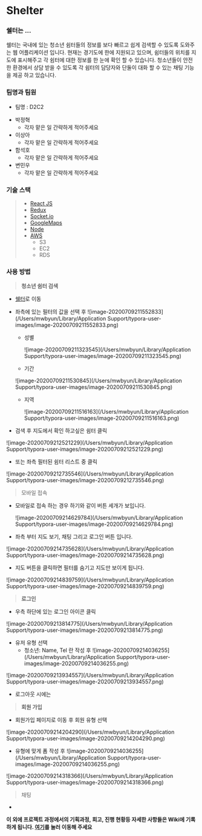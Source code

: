 # Shelter 

### 쉘터는 ...

쉘터는 국내에 있는 청소년 쉼터들의 정보를 보다 빠르고 쉽게 검색할 수 있도록 도와주는 웹 어플리케이션 입니다.
현재는 경기도에 한에 지원되고 있으며, 쉼터들의 위치를 지도에 표시해주고 각 쉼터에 대한 정보를 한 눈에 확인 할 수 있습니다.
청소년들이 안전한 환경에서 상담 받을 수 있도록 각 쉼터의 담당자와 단둘이 대화 할 수 있는 채팅 기능을 제공 하고 있습니다.



### 팀명과 팀원

* 팀명 : D2C2

- 박정혁 
  - 각자 맡은 일 간략하게 적어주세요
- 이상아
  - 각자 맡은 일 간략하게 적어주세요
- 함석호
  - 각자 맡은 일 간략하게 적어주세요
- 변민우
  - 각자 맡은 일 간략하게 적어주세요



### 기술 스택

> - [React JS](http://reactjs.org/)
> - [Redux](https://redux.js.org/)
> - [Socket.io](https://socket.io/)
> - [GoogleMaps](https://developers.google.com/maps/documentation?hl=ko)
> - [Node](https://nodejs.org/en/)
> - [AWS](https://aws.amazon.com/ko/)
>   - S3
>   - EC2
>   - RDS



### 사용 방법

> **청소년 쉼터 검색**

* [쉘터](http://first-project-shelter.s3-website.ap-northeast-2.amazonaws.com/)로 이동

* 좌측에 있는 필터의 값을 선택 후  ![image-20200709211552833](/Users/mwbyun/Library/Application Support/typora-user-images/image-20200709211552833.png)

  * 성별

    ![image-20200709211323545](/Users/mwbyun/Library/Application Support/typora-user-images/image-20200709211323545.png)

  * 기간

  ![image-20200709211530845](/Users/mwbyun/Library/Application Support/typora-user-images/image-20200709211530845.png)

  * 지역

    ![image-20200709211516163](/Users/mwbyun/Library/Application Support/typora-user-images/image-20200709211516163.png)

* 검색 후 지도에서 확인 하고싶은 쉼터 클릭

![image-20200709212521229](/Users/mwbyun/Library/Application Support/typora-user-images/image-20200709212521229.png)

* 또는 좌측 필터된 쉼터 리스트 중 클릭

![image-20200709212735546](/Users/mwbyun/Library/Application Support/typora-user-images/image-20200709212735546.png)

> 모바일 접속

* 모바일로 접속 하는 경우 하기와 같이 버튼 세개가 보입니다.

  ![image-20200709214629784](/Users/mwbyun/Library/Application Support/typora-user-images/image-20200709214629784.png)

* 좌측 부터 지도 보기, 채팅 그리고 로그인 버튼 입니다.

![image-20200709214735628](/Users/mwbyun/Library/Application Support/typora-user-images/image-20200709214735628.png)

* 지도 버튼을 클릭하면 필터를 숨기고 지도만 보이게 됩니다.

![image-20200709214839759](/Users/mwbyun/Library/Application Support/typora-user-images/image-20200709214839759.png)

> **로그인**

* 우측 하단에 있는 로그인 아이콘 클릭

![image-20200709213814775](/Users/mwbyun/Library/Application Support/typora-user-images/image-20200709213814775.png)

* 유저 유형 선택
  * 청소년: Name, Tel 란 작성 후  ![image-20200709214036255](/Users/mwbyun/Library/Application Support/typora-user-images/image-20200709214036255.png)

![image-20200709213934557](/Users/mwbyun/Library/Application Support/typora-user-images/image-20200709213934557.png)

* 로그아웃 시에는 

> **회원 가입**

* 회원가입 페이지로 이동 후 회원 유형 선택

![image-20200709214204290](/Users/mwbyun/Library/Application Support/typora-user-images/image-20200709214204290.png)

* 유형에 맞게 폼 작성 후 ![image-20200709214036255](/Users/mwbyun/Library/Application Support/typora-user-images/image-20200709214036255.png)

![image-20200709214318366](/Users/mwbyun/Library/Application Support/typora-user-images/image-20200709214318366.png)



> 채팅

* 



**이 외에 프로젝트 과정에서의 기획과정, 회고, 진행 현황등 자세한 사항들은 Wiki에 기록하게 됩니다. [여기](https://github.com/codestates/shelter/wiki)를 눌러 이동해 주세요**

